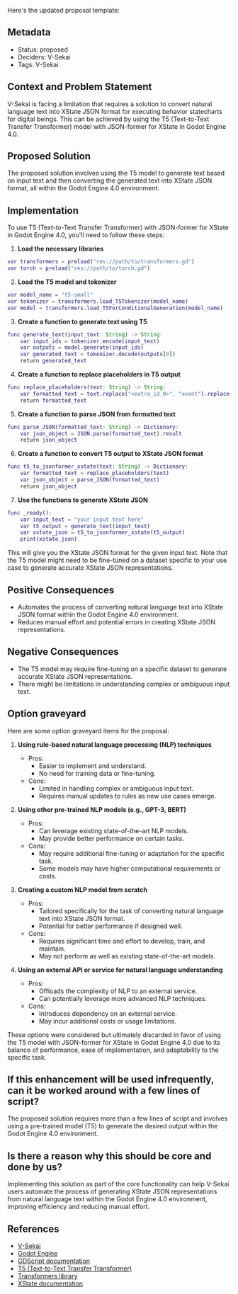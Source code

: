 Here's the updated proposal template:

## Metadata

- Status: proposed
- Deciders: V-Sekai
- Tags: V-Sekai

## Context and Problem Statement

V-Sekai is facing a limitation that requires a solution to convert natural language text into XState JSON format for executing behavior statecharts for digital beings. This can be achieved by using the T5 (Text-to-Text Transfer Transformer) model with JSON-former for XState in Godot Engine 4.0.

## Proposed Solution

The proposed solution involves using the T5 model to generate text based on input text and then converting the generated text into XState JSON format, all within the Godot Engine 4.0 environment.

## Implementation

To use T5 (Text-to-Text Transfer Transformer) with JSON-former for XState in Godot Engine 4.0, you'll need to follow these steps:

1. **Load the necessary libraries**

```gd
var transformers = preload("res://path/to/transformers.gd")
var torch = preload("res://path/to/torch.gd")
```

2. **Load the T5 model and tokenizer**

```gd
var model_name = "t5-small"
var tokenizer = transformers.load_T5Tokenizer(model_name)
var model = transformers.load_T5ForConditionalGeneration(model_name)
```

3. **Create a function to generate text using T5**

```gd
func generate_text(input_text: String) -> String:
    var input_ids = tokenizer.encode(input_text)
    var outputs = model.generate(input_ids)
    var generated_text = tokenizer.decode(outputs[0])
    return generated_text
```

4. **Create a function to replace placeholders in T5 output**

```gd
func replace_placeholders(text: String) -> String:
    var formatted_text = text.replace("<extra_id_0>", "event").replace("<extra_id_1>", "state")
    return formatted_text
```

5. **Create a function to parse JSON from formatted text**

```gd
func parse_JSON(formatted_text: String) -> Dictionary:
    var json_object = JSON.parse(formatted_text).result
    return json_object
```

6. **Create a function to convert T5 output to XState JSON format**

```gd
func t5_to_jsonformer_xstate(text: String) -> Dictionary:
    var formatted_text = replace_placeholders(text)
    var json_object = parse_JSON(formatted_text)
    return json_object
```

7. **Use the functions to generate XState JSON**

```gd
func _ready():
    var input_text = "your input text here"
    var t5_output = generate_text(input_text)
    var xstate_json = t5_to_jsonformer_xstate(t5_output)
    print(xstate_json)
```

This will give you the XState JSON format for the given input text. Note that the T5 model might need to be fine-tuned on a dataset specific to your use case to generate accurate XState JSON representations.

## Positive Consequences

- Automates the process of converting natural language text into XState JSON format within the Godot Engine 4.0 environment.
- Reduces manual effort and potential errors in creating XState JSON representations.

## Negative Consequences

- The T5 model may require fine-tuning on a specific dataset to generate accurate XState JSON representations.
- There might be limitations in understanding complex or ambiguous input text.

## Option graveyard

Here are some option graveyard items for the proposal:

1. **Using rule-based natural language processing (NLP) techniques**

   - Pros:
     - Easier to implement and understand.
     - No need for training data or fine-tuning.
   - Cons:
     - Limited in handling complex or ambiguous input text.
     - Requires manual updates to rules as new use cases emerge.

2. **Using other pre-trained NLP models (e.g., GPT-3, BERT)**

   - Pros:
     - Can leverage existing state-of-the-art NLP models.
     - May provide better performance on certain tasks.
   - Cons:
     - May require additional fine-tuning or adaptation for the specific task.
     - Some models may have higher computational requirements or costs.

3. **Creating a custom NLP model from scratch**

   - Pros:
     - Tailored specifically for the task of converting natural language text into XState JSON format.
     - Potential for better performance if designed well.
   - Cons:
     - Requires significant time and effort to develop, train, and maintain.
     - May not perform as well as existing state-of-the-art models.

4. **Using an external API or service for natural language understanding**

   - Pros:
     - Offloads the complexity of NLP to an external service.
     - Can potentially leverage more advanced NLP techniques.
   - Cons:
     - Introduces dependency on an external service.
     - May incur additional costs or usage limitations.

These options were considered but ultimately discarded in favor of using the T5 model with JSON-former for XState in Godot Engine 4.0 due to its balance of performance, ease of implementation, and adaptability to the specific task.

## If this enhancement will be used infrequently, can it be worked around with a few lines of script?

The proposed solution requires more than a few lines of script and involves using a pre-trained model (T5) to generate the desired output within the Godot Engine 4.0 environment.

## Is there a reason why this should be core and done by us?

Implementing this solution as part of the core functionality can help V-Sekai users automate the process of generating XState JSON representations from natural language text within the Godot Engine 4.0 environment, improving efficiency and reducing manual effort.

## References

- [V-Sekai](https://v-sekai.org/)
- [Godot Engine](https://godotengine.org/)
- [GDScript documentation](https://docs.godotengine.org/en/stable/getting_started/scripting/gdscript/gdscript_basics.html)
- [T5 (Text-to-Text Transfer Transformer)](https://arxiv.org/abs/1910.10683)
- [Transformers library](https://huggingface.co/transformers/)
- [XState documentation](https://xstate.js.org/docs/)
